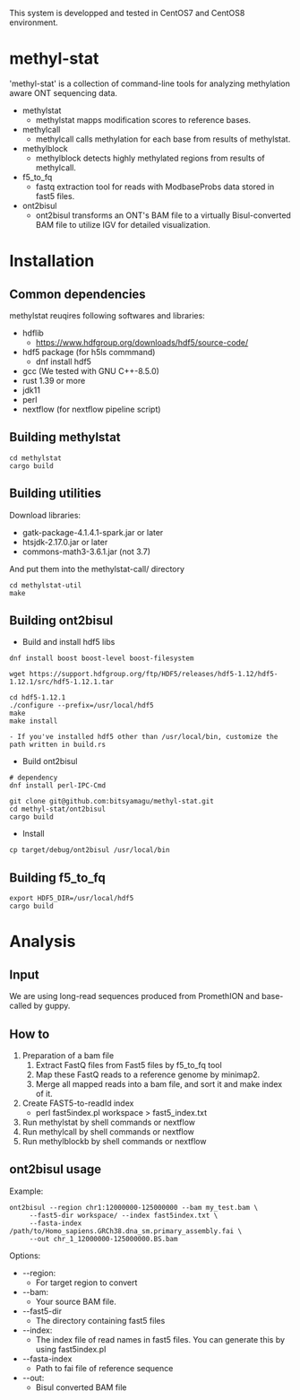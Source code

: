 This system is developped and tested in CentOS7 and CentOS8 environment.

# methyl-stat

'methyl-stat' is a collection of command-line tools for analyzing methylation aware ONT sequencing data.

- methylstat
  - methylstat mapps modification scores to reference bases. 
- methylcall
  - methylcall calls methylation for each base from results of methylstat.
- methylblock
  - methylblock detects highly methylated regions from results of methylcall.
- f5_to_fq
  - fastq extraction tool for reads with ModbaseProbs data stored in fast5 files.
- ont2bisul
  - ont2bisul transforms an ONT's BAM file to a virtually Bisul-converted BAM file to utilize IGV for detailed visualization.

# Installation
## Common dependencies
methylstat reuqires following softwares and libraries:
- hdflib
   - https://www.hdfgroup.org/downloads/hdf5/source-code/ 
- hdf5 package (for h5ls commmand)
   - dnf install hdf5
- gcc (We tested with GNU C++-8.5.0)
- rust 1.39 or more
- jdk11 
- perl
- nextflow (for nextflow pipeline script)

## Building methylstat
```
cd methylstat
cargo build
```
## Building utilities

Download libraries:
- gatk-package-4.1.4.1-spark.jar or later
- htsjdk-2.17.0.jar or later
- commons-math3-3.6.1.jar (not 3.7)

And put them into the methylstat-call/ directory
```
cd methylstat-util
make
```

## Building ont2bisul
- Build and install hdf5 libs
```
dnf install boost boost-level boost-filesystem

wget https://support.hdfgroup.org/ftp/HDF5/releases/hdf5-1.12/hdf5-1.12.1/src/hdf5-1.12.1.tar

cd hdf5-1.12.1
./configure --prefix=/usr/local/hdf5
make
make install
```
    - If you've installed hdf5 other than /usr/local/bin, customize the path written in build.rs
- Build ont2bisul
```
# dependency
dnf install perl-IPC-Cmd

git clone git@github.com:bitsyamagu/methyl-stat.git
cd methyl-stat/ont2bisul
cargo build
```
- Install
```
cp target/debug/ont2bisul /usr/local/bin
```
## Building f5_to_fq
```
export HDF5_DIR=/usr/local/hdf5
cargo build
```

# Analysis

## Input
We are using long-read sequences produced from PromethION and base-called by guppy.

## How to
1. Preparation of a bam file
    1. Extract FastQ files from Fast5 files by f5_to_fq tool
    1. Map these FastQ reads to a reference genome by minimap2.
    1. Merge all mapped reads into a bam file, and sort it and make index of it.
1. Create FAST5-to-readId index
   - perl fast5index.pl workspace > fast5_index.txt
1. Run methylstat by shell commands or nextflow
1. Run methylcall by shell commands or nextflow
1. Run methylblockb by shell commands or nextflow

## ont2bisul usage
Example:
```
ont2bisul --region chr1:12000000-125000000 --bam my_test.bam \
     --fast5-dir workspace/ --index fast5index.txt \
     --fasta-index /path/to/Homo_sapiens.GRCh38.dna_sm.primary_assembly.fai \
     --out chr_1_12000000-125000000.BS.bam
```
Options:
- --region:
  - For target region to convert
- --bam:
  - Your source BAM file. 
- --fast5-dir
  - The directory containing fast5 files
- --index:
  - The index file of read names in fast5 files. You can generate this by using fast5index.pl 
- --fasta-index  
  - Path to fai file of reference sequence
- --out:
  -  Bisul converted BAM file
